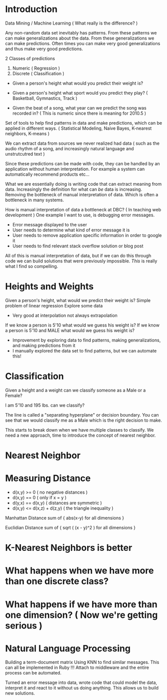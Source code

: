 # Introduction
Data Mining / Machine Learning ( What really is the difference? )

Any non-random data set inevitably has patterns. From these patterns we can make generalizations about the data. From these generalizations we can make predictions. Often times you can make very good generalizations and thus make very good predictions.

2 Classes of predictions
1. Numeric ( Regression )
2. Discrete ( Classification )

- Given a person's height what would you predict their weight is?
- Given a person's height what sport would you predict they play? ( Basketball, Gymnastics, Track )

- Given the beat of a song, what year can we predict the song was recorded in? ( This is numeric since there is meaning for 2010.5 )

Set of tools to help find patterns in data and make predictions, which can be applied in different ways. ( Statistical Modeling, Naive Bayes, K-nearest neighbors, K-means )

We can extract data from sources we never realized had data ( such as the audio rhythm of a song, and increasingly natural language and unstrutcutred text )

Since these predictions can be made with code, they can be handled by an application without human interpretation. For example a system can automatically recommend products etc...

What we are essentially doing is writing code that can extract meaning from data. Increasingly the definition for what can *be* data is increasing. Removing the bottleneck of manual interpretation of data. Which is often a bottleneck in many systems.

How is manual interpretation of data a bottleneck at DBC? ( In teaching web development )
One example I want to use, is debugging error messages.
- Error message displayed to the user
- User needs to determine what kind of error message it is
- User needs to remove application specific information in order to google it
- User needs to find relevant stack overflow solution or blog post

All of this is manual interpretation of data, but if we can do this through code we can build solutions that were previously impossible. *This* is really what I find so compelling.

# Heights and Weights
Given a person's height, what would we predict their weight is?
Simple problem of linear regression
Explore some data

- Very good at interpolation not always extrapolation

If we know a person is 5'10 what would we guess his weight is?
If we know a person is 5'10 and MALE what would we guess his weight is?

- Improvement by exploring data to find patterns, making generalizations, and making predictions from it
- I manually explored the data set to find patterns, but we can automate this!

# Classification
Given a height and a weight can we classify someone as a Male or a Female?

I am 5'10 and 195 lbs. can we classify?

The line is called a "separating hyperplane" or decision boundary. You can see that we would classify me as a Male which is the right decision to make.

This starts to break down when we have multiple classes to classify. We need a new approach, time to introduce the concept of nearest neighbor.

# Nearest Neighbor

# Measuring Distance
- d(x,y) >= 0 ( no negative distances )
- d(x,y) == 0 ( only if x = y )
- d(y,x) == d(x,y) ( distances are symmetric )
- d(x,y) <= d(x,z) + d(z,y) ( the triangle inequality )

Manhattan Distance
sum of { abs(x-y) for all dimensions }

Euclidian Distance
sum of { sqrt ( (x - y)^2 ) for all dimensions }

# K-Nearest Neighbors is better

# What happens when we have more than one discrete class?

# What happens if we have more than one dimension? ( Now we're getting serious )

# Natural Language Processing

Building a term-document matrix
Using KNN to find similar messages.
This can all be implemented in Ruby !!!
Attach to middleware and the entire process can be automated.

Turned an error message into data, wrote code that could model the data, interpret it and react to it without us doing anything. This allows us to build new solutions.
